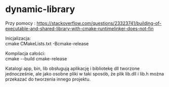 # dynamic-library


Przy pomocy :
https://stackoverflow.com/questions/23323741/building-of-executable-and-shared-library-with-cmake-runtimelinker-does-not-fin


Inicjalizacja:<br>
cmake CMakeLists.txt -Bcmake-release

Kompilacja całości:<br>
cmake --build cmake-release

Katalogi app, bin, lib obsługują aplikację i bibliotekę dll tworzone jednocześnie, ale jako osobne pliki w taki sposób,
że plik lib.dll i lib.h można przekazać do tworzenia innego projektu.
